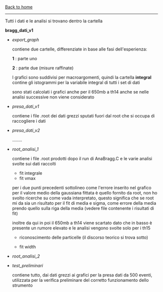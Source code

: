 [Back to home](readme.md)

----

Tutti i dati e le analisi si trovano dentro la cartella

**bragg_dati_v1**

- *export_graph*

	contiene due cartelle, differenziate in base alle fasi dell'esperienza:

	**1** : parte uno

	 **2** : parte due (misure raffinate)

	I grafici sono suddivisi per macroargomenti, quindi la cartella **integral** contine gli istogrammi per la variabile integral di tutti i set di dati

	sono stati calcolati i grafici anche per il 650mb a th14 anche se nelle analisi successive non viene considerato

- *presa_dati_v1*

	contiene i file .root dei dati grezzi sputati fuori dal root che si occupa di raccogliere i dati

- *presa_dati_v2*

	........

- *root_analisi_1*

	contiene i file .root prodotti dopo il run di AnaBragg.C e le varie analisi svolte sui dati raccolti

	- fit integrale
	- fit vmax

	per i due punti precedenti sottolineo come l'errore inserito nel grafico per il valore medio della gaussiana fittata è quello fornito da root, non ho svolto ricerche su come vada interpretato, questo significa che se root mi da sia un risultato per il fit di media e sigma, come errore della media prendo quello sulla riga della media (vedere file contenente i risultati di fit)

	inoltre da qui in poi il 650mb a th14 viene scartato dato che in basso è presente un rumore elevato e le analisi vengono svolte solo per i th15

	- riconoscimento delle particelle (il discorso teorico si trova sotto)

	- fit width

- *root_analisi_2*

- *test_preliminari*

	contiene tutto, dai dati grezzi ai grafici per la presa dati da 500 eventi, utilizzata per la verifica preliminare del corretto funzionamento dello strumento